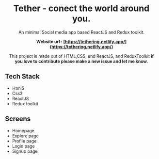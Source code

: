 <div align="center">

# Tether - conect the world around you.

An minimal Social media app based ReactJS and Redux toolkit.

**Website url : [https://tethering.netlify.app/](https://tethering.netlify.app/)**

This project is made out of HTML,CSS, and ReactJS, and ReduxToolkit **if you love to contribute please make a new issue and let me know.**

</div>

## Tech Stack

- Html5
- Css3
- ReactJS
- Redux toolkit

## Screens

- Homepage
- Explore page
- Profile page
- Login page
- Signup page
